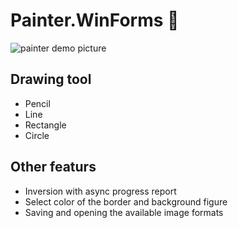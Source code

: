 # Painter.WinForms :art:

![painter demo picture](https://cloud.githubusercontent.com/assets/9448652/17977409/50a25c40-6afa-11e6-9af4-a33a26fd0f31.png)

## Drawing tool 

* Pencil
* Line
* Rectangle
* Circle

## Other featurs

* Inversion with async progress report
* Select color of the border and background figure
* Saving and opening the available image formats
